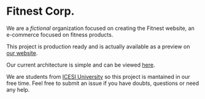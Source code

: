 # Fitnest Corp.

We are a *fictional* organization focused on creating the Fitnest website, an e-commerce focused on fitness products.

This project is production ready and is actually available as a preview on [our website](https://fitnest.online/).

Our current architecture is simple and can be viewed [here](https://github.com/fitnestcorp/backend/tree/main/docs/architecture.md).

We are students from [ICESI University](https://www.icesi.edu.co/) so this project is mantained in our free time. Feel free to submit an issue if you have doubts, questions or need any help.
